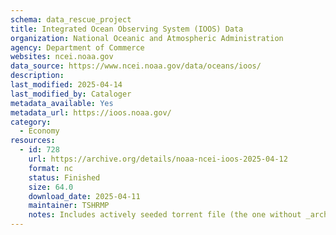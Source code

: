 ```yaml
---
schema: data_rescue_project 
title: Integrated Ocean Observing System (IOOS) Data
organization: National Oceanic and Atmospheric Administration
agency: Department of Commerce
websites: ncei.noaa.gov
data_source: https://www.ncei.noaa.gov/data/oceans/ioos/
description: 
last_modified: 2025-04-14
last_modified_by: Cataloger
metadata_available: Yes
metadata_url: https://ioos.noaa.gov/
category:
  - Economy
resources:
  - id: 728
    url: https://archive.org/details/noaa-ncei-ioos-2025-04-12
    format: nc
    status: Finished
    size: 64.0
    download_date: 2025-04-11
    maintainer: TSHRMP
    notes: Includes actively seeded torrent file (the one without _archive).  Alternate torrent location https//academictorrents.com/details/9503c67c11da997817084ba548ddd3334ed08b0c
---
```

